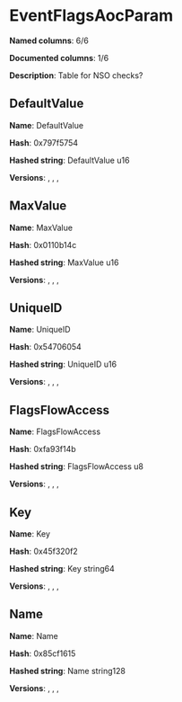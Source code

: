 # EventFlagsAocParam
**Named columns**: 6/6

**Documented columns**: 1/6

**Description**: Table for NSO checks?
## DefaultValue

**Name**: DefaultValue

**Hash**: 0x797f5754

**Hashed string**: DefaultValue u16

**Versions**: , , , 

## MaxValue

**Name**: MaxValue

**Hash**: 0x0110b14c

**Hashed string**: MaxValue u16

**Versions**: , , , 

## UniqueID

**Name**: UniqueID

**Hash**: 0x54706054

**Hashed string**: UniqueID u16

**Versions**: , , , 

## FlagsFlowAccess

**Name**: FlagsFlowAccess

**Hash**: 0xfa93f14b

**Hashed string**: FlagsFlowAccess u8

**Versions**: , , , 

## Key

**Name**: Key

**Hash**: 0x45f320f2

**Hashed string**: Key string64

**Versions**: , , , 

## Name

**Name**: Name

**Hash**: 0x85cf1615

**Hashed string**: Name string128

**Versions**: , , , 

